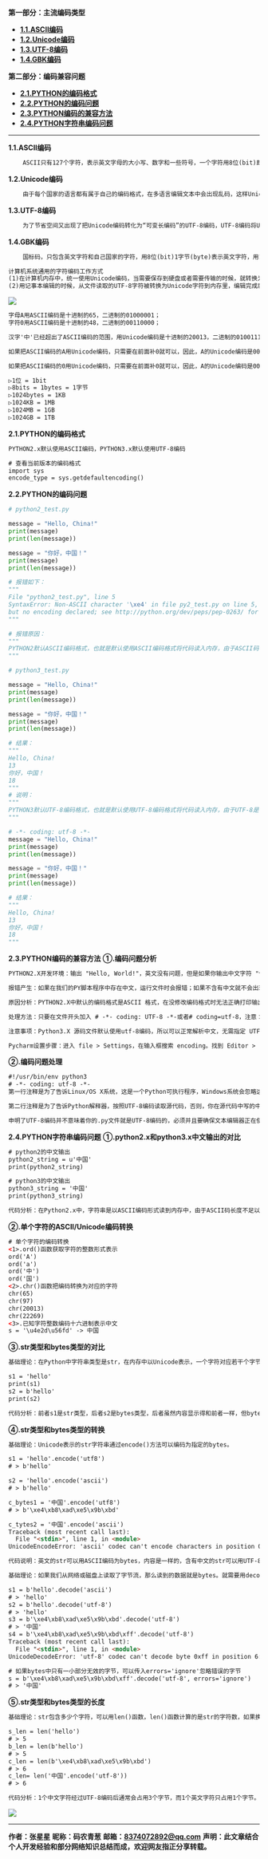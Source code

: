 **第一部分：主流编码类型**
- <a href="#1.1">**1.1.ASCII编码**</a>
- <a href="#1.2">**1.2.Unicode编码**</a>
- <a href="#1.3">**1.3.UTF-8编码**</a>
- <a href="#1.4">**1.4.GBK编码**</a>

**第二部分：编码兼容问题**
- <a href="#2.1">**2.1.PYTHON的编码格式**</a>
- <a href="#2.2">**2.2.PYTHON的编码问题**</a>
- <a href="#2.3">**2.3.PYTHON编码的兼容方法**</a>
- <a href="#2.4">**2.4.PYTHON字符串编码问题**</a>

---
<a id="1.1">**1.1.ASCII编码**</a>
```html
	ASCII只有127个字符，表示英文字母的大小写、数字和一些符号，一个字符用8位(bit)即1字节(byte)表示，如：A(65)，Z(90)，a(97)，z(122)。但是要处理中文显然一个字节是不够的，至少需要两个字节，而且还不能和ASCII编码冲突，所以中国制定了GB2312编码，用来把中文编进去，同样其他国家的语言也有属于自己的编码格式。
```

<a id="1.2">**1.2.Unicode编码**</a>
```html
	由于每个国家的语言都有属于自己的编码格式，在多语言编辑文本中会出现乱码，这样Unicode即万国码应运而生，Unicode就是将这些语言统一到一套编码格式中，通常两个字节表示一个字符，而ASCII是一个字节表示一个字符，这样如果你编译的文本是全英文的，用Unicode编码比ASCII编码需要多一倍的存储空间，在存储和传输上就十分不划算。
```

<a id="1.3">**1.3.UTF-8编码**</a>
```html
	为了节省空间又出现了把Unicode编码转化为“可变长编码”的UTF-8编码，UTF-8编码将Unicode字符按数字大小编码为1-6个字节，英文字母被编码成1个字节，常用汉字被编码成3个字节，如果你编译的文本是纯英文的，那么用UTF-8就会非常节省空间，并且ASCII码也是UTF-8的一部分。
```

<a id="1.4">**1.4.GBK编码**</a>
```html
	国标码，只包含英文字符和自己国家的字符，用8位(bit)1字节(byte)表示英文字符，用16位(bit)2字节(byte)表示中文字符。
```

```html
计算机系统通用的字符编码工作方式
(1)在计算机内存中，统一使用Unicode编码，当需要保存到硬盘或者需要传输的时候，就转换为UTF-8编码。
(2)用记事本编辑的时候，从文件读取的UTF-8字符被转换为Unicode字符到内存里，编辑完成后，保存的时候再把Unicode转换为UTF-8保存到文件。
```
[![](https://www.showdoc.cc/server/api/common/visitfile/sign/0eac0dea2efbf98db87646f085ff53d6?showdoc=.jpg)]()


```html
字母A用ASCII编码是十进制的65，二进制的01000001；
字符0用ASCII编码是十进制的48，二进制的00110000；
```
```html
汉字'中'已经超出了ASCII编码的范围，用Unicode编码是十进制的20013，二进制的01001110 00101101;

如果把ASCII编码的A用Unicode编码，只需要在前面补0就可以，因此，A的Unicode编码是00000000 00110000;

如果把ASCII编码的0用Unicode编码，只需要在前面补0就可以，因此，A的Unicode编码是00000000 01000001;
```
```html
▷1位 = 1bit
▷8bits = 1bytes = 1字节
▷1024bytes = 1KB
▷1024KB = 1MB
▷1024MB = 1GB
▷1024GB = 1TB
```

<a id="2.1">**2.1.PYTHON的编码格式**</a>
```html
PYTHON2.x默认使用ASCII编码，PYTHON3.x默认使用UTF-8编码
```
```html
# 查看当前版本的编码格式
import sys
encode_type = sys.getdefaultencoding()
```

<a id="2.2">**2.2.PYTHON的编码问题**</a>
```python
# python2_test.py

message = "Hello, China!"
print(message)
print(len(message))

message = "你好，中国！"
print(message)
print(len(message))

# 报错如下：
"""
File "python2_test.py", line 5
SyntaxError: Non-ASCII character '\xe4' in file py2_test.py on line 5, 
but no encoding declared; see http://python.org/dev/peps/pep-0263/ for details
"""

# 报错原因：
"""
PYTHON2默认ASCII编码格式，也就是默认使用ASCII编码格式将代码读入内存，由于ASCII码中没有中文字符导致报错。
"""
```
```python
# python3_test.py

message = "Hello, China!"
print(message)
print(len(message))

message = "你好，中国！"
print(message)
print(len(message))

# 结果：
"""
Hello, China!
13
你好，中国！
18
"""
# 说明：
"""
PYTHON3默认UTF-8编码格式，也就是默认使用UTF-8编码格式将代码读入内存，由于UTF-8是可变的Unicode编码，所以可以读取中文和英文。
"""
```

```python
# -*- coding: utf-8 -*-
message = "Hello, China!"
print(message)
print(len(message))

message = "你好，中国！"
print(message)
print(len(message))

# 结果：
"""
Hello, China!
13
你好，中国！
18
"""
```

<a id="2.3">**2.3.PYTHON编码的兼容方法**</a>
**①.编码问题分析**
```html
PYTHON2.X开发环境：输出 "Hello, World!"，英文没有问题，但是如果你输出中文字符 "你好，世界" 就有可能会碰到中文编码问题。
```
```html
报错产生：如果在我们的PY脚本程序中存在中文，运行文件时会报错；如果不含有中文就不会出现问题。
```
```html
原因分析：PYTHON2.X中默认的编码格式是ASCII 格式，在没修改编码格式时无法正确打印输出汉字，所以在读取中文时会报错。
```
```html
处理方法：只要在文件开头加入 # -*- coding: UTF-8 -*-或者# coding=utf-8，注意：# coding=utf-8的'='号两边不要空格。
```
```html
注意事项：Python3.X 源码文件默认使用utf-8编码，所以可以正常解析中文，无需指定 UTF-8 编码。另外如果你使用编辑器，同时需要设置python文件存储的格式为UTF-8，否则会出现类似错误信息。
```
```html
Pycharm设置步骤：进入 file > Settings，在输入框搜索 encoding。找到 Editor > File encodings，将 IDE Encoding 和 Project Encoding 设置为utf-8。
```
**②.编码问题处理**
```html
#!/usr/bin/env python3
# -*- coding: utf-8 -*-
第一行注释是为了告诉Linux/OS X系统，这是一个Python可执行程序，Windows系统会忽略这个注释；

第二行注释是为了告诉Python解释器，按照UTF-8编码读取源代码，否则，你在源代码中写的中文输出可能会有乱码。

申明了UTF-8编码并不意味着你的.py文件就是UTF-8编码的，必须并且要确保文本编辑器正在使用UTF-8 without BOM编码：
```

<a id="2.4">**2.4.PYTHON字符串编码问题**</a>
**①.python2.x和python3.x中文输出的对比**
```html
# python2的中文输出
python2_string = u'中国'
print(python2_string)

# python3的中文输出
python3_string = '中国'
print(python3_string)
```
```html
代码分析：在Python2.x中，字符串是以ASCII编码形式读到内存中，由于ASCII码长度不足以读取到中文字符，则需要转码为Unicode编码后读到内存中；在Python3.x中，字符串是以Unicode编码读到内存中的，即字符串支持多语言。
```

**②.单个字符的ASCII/Unicode编码转换**
```html
# 单个字符的编码转换
<1>.ord()函数获取字符的整数形式表示
ord('A')
ord('a')
ord('中')
ord('国')
<2>.chr()函数把编码转换为对应的字符
chr(65)
chr(97)
chr(20013)
chr(22269)
<3>.已知字符整数编码十六进制表示中文
s = '\u4e2d\u56fd' -> 中国
```

**③.str类型和bytes类型的对比**
```html
基础理论：在Python中字符串类型是str，在内存中以Unicode表示，一个字符对应若干个字节。如果要在网络上传输，或者保存到磁盘上，就需要把str变为以字节为单位的bytes。bytes类型的数据用带b前缀的单引号或双引号表示。
```
```html
s1 = 'hello'
print(s1)
s2 = b'hello'
print(s2)
```
```html
代码分析：前者s1是str类型，后者s2是bytes类型，后者虽然内容显示得和前者一样，但bytes的每个字符都只占用一个字节。
```

**④.str类型和bytes类型的转换**
```html
基础理论：Unicode表示的str字符串通过encode()方法可以编码为指定的bytes。
```
```html
s1 = 'hello'.encode('utf8')
# > b'hello'

s2 = 'hello'.encode('ascii')
# > b'hello'

c_bytes1 = '中国'.encode('utf8')
# > b'\xe4\xb8\xad\xe5\x9b\xbd'

c_tytes2 = '中国'.encode('ascii')
Traceback (most recent call last):
  File "<stdin>", line 1, in <module>
UnicodeEncodeError: 'ascii' codec can't encode characters in position 0-1: ordinal not in range(128)
```
```html
代码说明：英文的str可以用ASCII编码为bytes，内容是一样的，含有中文的str可以用UTF-8编码为bytes。含有中文的str无法用ASCII编码，因为中文编码的范围超过了ASCII编码的范围，解释器会报错。另外在bytes中，无法显示为ASCII字符的字节，用\x##显示。
```

```html
基础理论：如果我们从网络或磁盘上读取了字节流，那么读到的数据就是bytes。就需要用decode()方法把bytes变为str。
```
```html
s1 = b'hello'.decode('ascii')
# > 'hello'
s2 = b'hello'.decode('utf-8')
# > 'hello'
s3 = b'\xe4\xb8\xad\xe5\x9b\xbd'.decode('utf-8')
# > '中国'
s4 = b'\xe4\xb8\xad\xe5\x9b\xbd\xff'.decode('utf-8')
Traceback (most recent call last):
  File "<stdin>", line 1, in <module>
UnicodeDecodeError: 'utf-8' codec can't decode byte 0xff in position 6: invalid start byte
```
```html
# 如果bytes中只有一小部分无效的字节，可以传入errors='ignore'忽略错误的字节
s = b'\xe4\xb8\xad\xe5\x9b\xbd\xff'.decode('utf-8', errors='ignore')
# > '中国'
```

****⑤.str类型和bytes类型的长度****

```html
基础理论：str包含多少个字符，可以用len()函数，len()函数计算的是str的字符数，如果换成bytes，len()函数就计算字节数.
```
```html
s_len = len('hello')
# > 5
b_len = len(b'hello')
# > 5
c_len = len(b'\xe4\xb8\xad\xe5\x9b\xbd')
# > 6
c_len= len('中国'.encode('utf-8'))
# > 6
```
```html
代码分析：1个中文字符经过UTF-8编码后通常会占用3个字节，而1个英文字符只占用1个字节。在操作字符串时，我们经常遇到str和bytes的互相转换。为了避免乱码问题，应当始终坚持使用UTF-8编码对str和bytes进行转换。
```
![](https://www.showdoc.com.cn/server/api/attachment/visitfile/sign/465e1e25aea062cd62a0fed9834f87da)

---
**作者：张星星**
**昵称：码农青葱**
**邮箱：8374072892@qq.com**
**声明：此文章结合个人开发经验和部分网络知识总结而成，欢迎网友指正分享转载。**